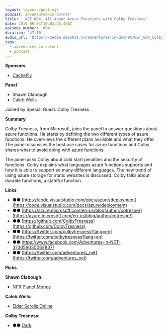 ```yaml
---
layout: layouts/post.njk
podcast: adventures-in-dotnet
title: '.NET 004: All About Azure Functions with Colby Tresness'
date: 2019-09-03T10:03:26.460Z
episode_number: '004'
duration: '47:10'
audio_url: 'https://media.devchat.tv/adventures-in-dotnet/NET_004_Colby_Tresness.mp3'
tags:
  - adventures_in_dotnet
  - podcast
---
```

**Sponsors**

- [CacheFly](https://www.cachefly.com/)

**Panel**

- Shawn Clabough
- Caleb Wells

Joined by Special Guest: Colby Tresness

**Summary**

Colby Tresness, from Microsoft, joins the panel to answer questions about azure functions. He starts by defining the two different types of azure functions. He overviews the different plans available and what they offer. The panel discusses the best use cases for azure functions and Colby shares what to avoid doing with azure functions.

The panel asks Colby about cold start penalties and the security of functions. Colby explains what languages azure functions supports and how it is able to support so many different languages. The new trend of using azure storage for static websites is discussed. Colby talks about durable functions, a stateful function.

**Links**

- **●●** [https://code.visualstudio.com/docs/azure/deployment](https://code.visualstudio.com/docs/azure/deployment)
- **●●** [https://azure.microsoft.com/en-us/blog/author/cotresne/](https://azure.microsoft.com/en-us/blog/author/cotresne/)
- **●●** [https://github.com/ColbyTresness](https://github.com/ColbyTresness)
- **●●** [https://twitter.com/colbytresness?lang=en](https://twitter.com/colbytresness?lang=en)
- **●●** [https://www.facebook.com/Adventures-in-NET-373059030062837/       ](https://www.facebook.com/Adventures-in-NET-373059030062837/)
- **●●** [https://twitter.com/adventures\_net](https://twitter.com/adventures_net)

**Picks**

**Shawn Clabough:**

- [NPR Planet Money](https://www.npr.org/podcasts/510289/planet-money)

**Caleb Wells:**

- [Elder Scrolls Online](https://www.elderscrollsonline.com/en-us/home)

**Colby Tresness:**

- **●●** [Dark](https://www.netflix.com/title/80100172)
